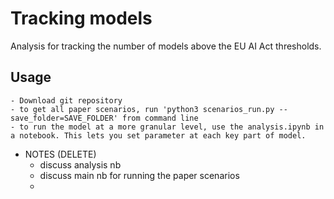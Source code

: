 # Tracking models

Analysis for tracking the number of models above the EU AI Act thresholds.



## Usage
    - Download git repository
    - to get all paper scenarios, run 'python3 scenarios_run.py --save_folder=SAVE_FOLDER' from command line
    - to run the model at a more granular level, use the analysis.ipynb in a notebook. This lets you set parameter at each key part of model.

- NOTES (DELETE)
  - discuss analysis nb
  - discuss main nb for running the paper scenarios
  - 
